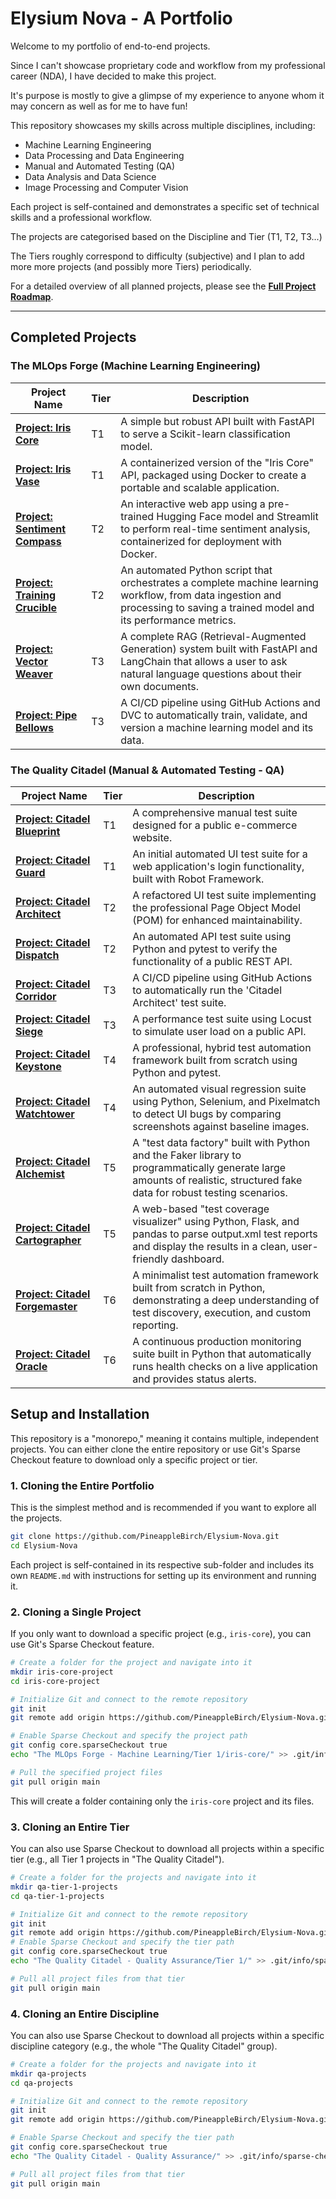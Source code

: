 # Elysium Nova - A Portfolio

Welcome to my portfolio of end-to-end projects. 

Since I can't showcase proprietary code and workflow from my professional career (NDA), I have decided to make this project. 

It's purpose is mostly to give a glimpse of my experience to anyone whom it may concern as well as for me to have fun!

This repository showcases my skills across multiple disciplines, including:
- Machine Learning Engineering
- Data Processing and Data Engineering
- Manual and Automated Testing (QA)
- Data Analysis and Data Science
- Image Processing and Computer Vision

Each project is self-contained and demonstrates a specific set of technical skills and a professional workflow.

The projects are categorised based on the Discipline and Tier (T1, T2, T3...)

The Tiers roughly correspond to difficulty (subjective) and I plan to add more more projects (and possibly more Tiers) periodically.

For a detailed overview of all planned projects, please see the [**Full Project Roadmap**](./PROJECT_ROADMAP.md).

---

## Completed Projects

### The MLOps Forge (Machine Learning Engineering)

| Project Name | Tier | Description |
| --- | --- | --- |
| **[Project: Iris Core](./The%20MLOps%20Forge%20-%20Machine%20Learning/Tier%201/iris-core/)** | T1 | A simple but robust API built with FastAPI to serve a Scikit-learn classification model. |
| **[Project: Iris Vase](./The%20MLOps%20Forge%20-%20Machine%20Learning/Tier%201/iris-vase/)** | T1 | A containerized version of the "Iris Core" API, packaged using Docker to create a portable and scalable application. |
| **[Project: Sentiment Compass](./The%20MLOps%20Forge%20-%20Machine%20Learning/Tier%202/sentiment-compass/)** | T2 | An interactive web app using a pre-trained Hugging Face model and Streamlit to perform real-time sentiment analysis, containerized for deployment with Docker. |
| **[Project: Training Crucible](./The%20MLOps%20Forge%20-%20Machine%20Learning/Tier%202/training-crucible/)** | T2 | An automated Python script that orchestrates a complete machine learning workflow, from data ingestion and processing to saving a trained model and its performance metrics. |
| **[Project: Vector Weaver](./The%20MLOps%20Forge%20-%20Machine%20Learning/Tier%203/vector-weaver/)** | T3 | A complete RAG (Retrieval-Augmented Generation) system built with FastAPI and LangChain that allows a user to ask natural language questions about their own documents. |
| **[Project: Pipe Bellows](./The%20MLOps%20Forge%20-%20Machine%20Learning/Tier%203/pipe-bellows/)** | T3 | A CI/CD pipeline using GitHub Actions and DVC to automatically train, validate, and version a machine learning model and its data. |

### The Quality Citadel (Manual & Automated Testing - QA)

| Project Name | Tier | Description |
| --- | --- | --- |
| **[Project: Citadel Blueprint](./The%20Quality%20Citadel%20-%20Quality%20Assurance/Tier%201/citadel-blueprint/)** | T1 | A comprehensive manual test suite designed for a public e-commerce website. |
| **[Project: Citadel Guard](./The%20Quality%20Citadel%20-%20Quality%20Assurance/Tier%201/citadel-guard/)** | T1 | An initial automated UI test suite for a web application's login functionality, built with Robot Framework. |
| **[Project: Citadel Architect](./The%20Quality%20Citadel%20-%20Quality%20Assurance/Tier%202/citadel-architect/)** | T2 | A refactored UI test suite implementing the professional Page Object Model (POM) for enhanced maintainability. |
| **[Project: Citadel Dispatch](./The%20Quality%20Citadel%20-%20Quality%20Assurance/Tier%202/citadel-dispatch/)** | T2 | An automated API test suite using Python and pytest to verify the functionality of a public REST API. |
| **[Project: Citadel Corridor](./The%20Quality%20Citadel%20-%20Quality%20Assurance/Tier%203/citadel-corridor/)** | T3 | A CI/CD pipeline using GitHub Actions to automatically run the 'Citadel Architect' test suite. |
| **[Project: Citadel Siege](./The%20Quality%20Citadel%20-%20Quality%20Assurance/Tier%203/citadel-siege/)** | T3 | A performance test suite using Locust to simulate user load on a public API. |
| **[Project: Citadel Keystone](./The%20Quality%20Citadel%20-%20Quality%20Assurance/Tier%204/citadel-keystone/)** | T4 | A professional, hybrid test automation framework built from scratch using Python and pytest. |
| **[Project: Citadel Watchtower](./The%20Quality%20Citadel%20-%20Quality%20Assurance/Tier%204/citadel-watchtower/)** | T4 | An automated visual regression suite using Python, Selenium, and Pixelmatch to detect UI bugs by comparing screenshots against baseline images. |
| **[Project: Citadel Alchemist](./The%20Quality%20Citadel%20-%20Quality%20Assurance/Tier%205/citadel-alchemist/)** | T5 | A "test data factory" built with Python and the Faker library to programmatically generate large amounts of realistic, structured fake data for robust testing scenarios. |
| **[Project: Citadel Cartographer](./The%20Quality%20Citadel%20-%20Quality%20Assurance/Tier%205/citadel-cartographer/)** | T5 | A web-based "test coverage visualizer" using Python, Flask, and pandas to parse output.xml test reports and display the results in a clean, user-friendly dashboard. |
| **[Project: Citadel Forgemaster](./The%20Quality%20Citadel%20-%20Quality%20Assurance/Tier%206/citadel-forgemaster/)** | T6 | A minimalist test automation framework built from scratch in Python, demonstrating a deep understanding of test discovery, execution, and custom reporting. |
| **[Project: Citadel Oracle](./The%20Quality%20Citadel%20-%20Quality%20Assurance/Tier%206/citadel-oracle/)** | T6 | A continuous production monitoring suite built in Python that automatically runs health checks on a live application and provides status alerts. |

## Setup and Installation

This repository is a "monorepo," meaning it contains multiple, independent projects. You can either clone the entire repository or use Git's Sparse Checkout feature to download only a specific project or tier.

### 1. Cloning the Entire Portfolio

This is the simplest method and is recommended if you want to explore all the projects.

```bash
git clone https://github.com/PineappleBirch/Elysium-Nova.git
cd Elysium-Nova
```
Each project is self-contained in its respective sub-folder and includes its own `README.md` with instructions for setting up its environment and running it.

### 2. Cloning a Single Project

If you only want to download a specific project (e.g., `iris-core`), you can use Git's Sparse Checkout feature.

```bash
# Create a folder for the project and navigate into it
mkdir iris-core-project
cd iris-core-project

# Initialize Git and connect to the remote repository
git init
git remote add origin https://github.com/PineappleBirch/Elysium-Nova.git

# Enable Sparse Checkout and specify the project path
git config core.sparseCheckout true
echo "The MLOps Forge - Machine Learning/Tier 1/iris-core/" >> .git/info/sparse-checkout

# Pull the specified project files
git pull origin main
```
This will create a folder containing only the `iris-core` project and its files.

### 3. Cloning an Entire Tier

You can also use Sparse Checkout to download all projects within a specific tier (e.g., all Tier 1 projects in "The Quality Citadel").

```bash
# Create a folder for the projects and navigate into it
mkdir qa-tier-1-projects
cd qa-tier-1-projects

# Initialize Git and connect to the remote repository
git init
git remote add origin https://github.com/PineappleBirch/Elysium-Nova.git
# Enable Sparse Checkout and specify the tier path
git config core.sparseCheckout true
echo "The Quality Citadel - Quality Assurance/Tier 1/" >> .git/info/sparse-checkout

# Pull all project files from that tier
git pull origin main
```

### 4. Cloning an Entire Discipline

You can also use Sparse Checkout to download all projects within a specific discipline category (e.g., the whole "The Quality Citadel" group).

```bash
# Create a folder for the projects and navigate into it
mkdir qa-projects
cd qa-projects

# Initialize Git and connect to the remote repository
git init
git remote add origin https://github.com/PineappleBirch/Elysium-Nova.git

# Enable Sparse Checkout and specify the tier path
git config core.sparseCheckout true
echo "The Quality Citadel - Quality Assurance/" >> .git/info/sparse-checkout

# Pull all project files from that tier
git pull origin main
```
